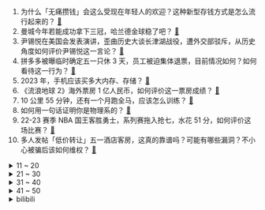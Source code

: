 1. 为什么「无痛攒钱」会这么受现在年轻人的欢迎？这种新型存钱方式是怎么流行起来的？ [:link:](https://www.zhihu.com/question/597461349)
2. 曼城今年若能成功拿下三冠，哈兰德金球稳了吧？ [:link:](https://www.zhihu.com/question/598258206)
3. 尹锡悦在美国会发表演讲，歪曲历史大谈长津湖战役，遭外交部驳斥，从历史角度如何评价尹锡悦这一言论？ [:link:](https://www.zhihu.com/question/598257609)
4. 拼多多被曝临时确定五一只休 3 天，员工被迫集体退票，目前情况如何？如何看待这一行为？ [:link:](https://www.zhihu.com/question/598242000)
5. 2023 年，手机应该买多大内存、存储？ [:link:](https://www.zhihu.com/question/597884315)
6. 《流浪地球 2》海外票房 1 亿人民币，如何评价这一票房成绩？ [:link:](https://www.zhihu.com/question/596153292)
7. 10 公里 55 分钟，还有一个月跑全马，应该怎么训练？ [:link:](https://www.zhihu.com/question/596983283)
8. 如何用一句话证明你是物理系的？ [:link:](https://www.zhihu.com/question/380276452)
9. 22-23 赛季 NBA 国王客胜勇士，系列赛拖入抢七，水花 51 分，如何评价这场比赛？ [:link:](https://www.zhihu.com/question/598377130)
10. 多人发帖「低价转让」五一酒店客房，这真的靠谱吗？可能有哪些漏洞？不小心被骗后该如何维权？ [:link:](https://www.zhihu.com/question/598404777)
<details>
<summary>11 ~ 20</summary>

11. 90 后北漂女孩副业开淄博烧烤月入三十万，开张一个半月营业额猛翻二十倍，如何看待流量带来的「风口」？ [:link:](https://www.zhihu.com/question/597679629)
12. 怎样分辨文青与伪文青? [:link:](https://www.zhihu.com/question/29578747)
13. 身边有一个素食者是什么感受？ [:link:](https://www.zhihu.com/question/309489608)
14. 如何评价黄景瑜、白百何、王丽坤主演的电影《检察风云》？ [:link:](https://www.zhihu.com/question/530747305)
15. 五一带孩子出去玩时，除了打卡标志性景点，你还会带孩子尝试哪些「有趣玩法」？ [:link:](https://www.zhihu.com/question/595440957)
16. 消息称塞尔维亚总统武契奇被紧急送医，真实性如何，哪些信息值得关注？ [:link:](https://www.zhihu.com/question/598244658)
17. 中央网信办发文，不得采用「标题党」断章取义企业家过往言论，干扰企业正常经营，释放了什么信号？ [:link:](https://www.zhihu.com/question/598257840)
18. 什么是工农业剪刀差？ [:link:](https://www.zhihu.com/question/25056032)
19. 狮驼国已经没有了，为什么唐僧的通关文牒上会有狮驼国印？ [:link:](https://www.zhihu.com/question/508564123)
20. 如何评价《漫长的季节》第 10 集？其中有哪些值得关注的剧情点？ [:link:](https://www.zhihu.com/question/598420577)
</details>
<details>
<summary>21 ~ 30</summary>

21. 甘肃酒泉发生车辆碰撞事故已致 7 人死亡 10 人受伤，2 名事故责任人已被控制，如何从法律角度解读？ [:link:](https://www.zhihu.com/question/598405629)
22. 空军迷看电影《长空之王》是什么感受？ [:link:](https://www.zhihu.com/question/598108290)
23. 为什么很多互联网公司员工人数只有几百人？ [:link:](https://www.zhihu.com/question/264687820)
24. 第一次使用苹果电脑需要注意什么？ [:link:](https://www.zhihu.com/question/569810223)
25. 能不能推荐感人催泪的漫画? [:link:](https://www.zhihu.com/question/403580229)
26. 如果让你讲《红楼梦》，你最想分享的情节是什么？ [:link:](https://www.zhihu.com/question/591513134)
27. 2023 年篮球世界杯中国与波多黎各、塞尔维亚、南苏丹同组，中国男篮能顺利直通巴黎奥运会吗？ [:link:](https://www.zhihu.com/question/598434995)
28. 有个基站离我家窗户很近，大约五米左右。请问对人体有没有害？ [:link:](https://www.zhihu.com/question/593255596)
29. 《崩坏：星穹铁道》中有大量可收集的游戏音乐，如何评价游戏中的配乐及音乐们？ [:link:](https://www.zhihu.com/question/598230135)
30. 今年「五一」假期预计24000 万人次出游，你出门了吗？来说说你的见闻感受？ [:link:](https://www.zhihu.com/question/598383898)
</details>
<details>
<summary>31 ~ 40</summary>

31. 请问人生最低谷该怎么坚持走下去？ [:link:](https://www.zhihu.com/question/598308858)
32. 如何评价单场5次换人规则对足球比赛的影响？ [:link:](https://www.zhihu.com/question/471663933)
33. 中央部署经济工作，提出要重视通用人工智能发展、帮企业恢复元气等，还有哪些值得关注？未来有哪些重点？ [:link:](https://www.zhihu.com/question/598417805)
34. 第一次参加半程马拉松需要注意准备什么？ [:link:](https://www.zhihu.com/question/597546129)
35. 美国得州拟鼓励教职员工「武装起来」，此举可能造成哪些严重后果？ [:link:](https://www.zhihu.com/question/598064065)
36. 旅途中遇到商家违约、消费陷阱等，录音录像有用吗？什么样的音/视频可以算作维权证据？还需要保留哪些证据？ [:link:](https://www.zhihu.com/question/597946545)
37. 《天书奇谭》中蛋生有108种法术，孙悟空只有72种，他们斗法，谁更厉害？ [:link:](https://www.zhihu.com/question/597926828)
38. 如何评价易小星执导，乔杉、范丞丞、马丽、张婧仪等主演的喜剧电影《人生路不熟》？ [:link:](https://www.zhihu.com/question/582034000)
39. 一个人吃火锅丢不丢脸? [:link:](https://www.zhihu.com/question/597989017)
40. 五一假期多地热门景区寸步难行，开启「人从众」模式，你那边情况如何？后悔出门了吗？ [:link:](https://www.zhihu.com/question/598482305)
</details>
<details>
<summary>41 ~ 50</summary>

41. 5 月起一批新规即将实施，涉及社保、失业保险、工伤保险、证券期货等方面，将给生活带来哪些改变？ [:link:](https://www.zhihu.com/question/598394218)
42. 五一假期出行途中，你随手拍下了怎样的风景？那一瞬间是什么让你按下快门键？ [:link:](https://www.zhihu.com/question/598392867)
43. 国铁预计 4 月 29 日发送旅客 1950 万人次， 超历史最高峰日 10% 以上，此数据如何解读？ [:link:](https://www.zhihu.com/question/598387731)
44. 4 月 29 日沙特联赛利雅得胜利 4:0 布赖代先锋仍第二，C 罗头球破三场球荒，如何评价这场比赛？ [:link:](https://www.zhihu.com/question/598379025)
45. 美国第一共和银行股价今年已下跌 90% 以上，媒体称美国联邦存款保险公司准备接管，将有何影响？ [:link:](https://www.zhihu.com/question/598348274)
46. 《漫长的季节》评分 9.2 分， 知乎推荐度 90%，你如何看待这一评分？ [:link:](https://www.zhihu.com/question/597888265)
47. 如何评价《海贼王》1082话？ [:link:](https://www.zhihu.com/question/598374559)
48. 如何评价国漫《画江湖之不良人》第六季第十集？ [:link:](https://www.zhihu.com/question/598030157)
49. 在欧洲火枪时代士兵是不是不能打军官？ [:link:](https://www.zhihu.com/question/271959792)
50. 什么样的人容易得到贵人扶持？ [:link:](https://www.zhihu.com/question/515337187)
</details><details>
<summary>bilibili</summary>

1. 没开玩笑  淄博已经进化到5.0版本了... [:link:](//www.bilibili.com/video/BV1BX4y1m7jP)
2. 哈哈，甲方破防了 [:link:](//www.bilibili.com/video/BV1Dg4y1L7hd)
3. 【亮记生物鉴定】网络热传生物鉴定48 [:link:](//www.bilibili.com/video/BV1Xh411j7yC)
4. 我当爸爸了！ [:link:](//www.bilibili.com/video/BV1qh4y1n7C3)
5. 5斤的铁勺，60cm的铁锅，这道菜，很费手。。 [:link:](//www.bilibili.com/video/BV1cM411G7rL)
6. 咱就是说，这是纯友谊，还是真爱情？ [:link:](//www.bilibili.com/video/BV1Vk4y1n7X1)
7. 从上厕所的规则就知道挪威的男人地位如何了 [:link:](//www.bilibili.com/video/BV1bc411J7SR)
8. 一群up主在欢乐谷玩共享位置捉迷藏！效果爆炸！【最终集】 [:link:](//www.bilibili.com/video/BV1ph41177Mt)
9. 以前年轻人消费 VS 现在年轻人消费 [:link:](//www.bilibili.com/video/BV1F24y1F7Y5)
10. 爷 青 回 ！丢人之旅！【森林之子#1】 [:link:](//www.bilibili.com/video/BV19M4y187ww)
<details>
<summary>11 ~ 20</summary>

11. 看完4月新番，外星人连夜毁灭地球......【泛式】 [:link:](//www.bilibili.com/video/BV1gs4y1w7jK)
12. 帅小伙自制淄博烧烤，不用去淄博也能吃爽啦！ [:link:](//www.bilibili.com/video/BV1Sz4y1a7tU)
13. 当你试图扼杀我的电竞精神时 你已经输了 [:link:](//www.bilibili.com/video/BV1VV4y1d7BK)
14. 蛋 [:link:](//www.bilibili.com/video/BV1pa4y157G9)
15. 当你总觉得自己很独特时 [:link:](//www.bilibili.com/video/BV1eh41177oB)
16. 做了一个赋予食物生命的盘子 [:link:](//www.bilibili.com/video/BV1ph41177H5)
17. 《原神》角色演示-「卡维：忱挚织穹」 [:link:](//www.bilibili.com/video/BV1MT411H7ia)
18. 眼“色”游戏（押韵版） [:link:](//www.bilibili.com/video/BV17P411U7tp)
19. “有 种 你 试 试” [:link:](//www.bilibili.com/video/BV1Lk4y1n7dL)
20. "挖错了坟，该拜哪尊神啊？！" [:link:](//www.bilibili.com/video/BV13c411n7r1)
</details>
<details>
<summary>21 ~ 30</summary>

21. 联合国正式入驻B站！ [:link:](//www.bilibili.com/video/BV1Am4y1C78m)
22. 20世纪的“哲学王”是谁？【奇葩小国46】 [:link:](//www.bilibili.com/video/BV19g4y177co)
23. 保  护  砂  隐  村 [:link:](//www.bilibili.com/video/BV11V4y1R7tD)
24. 这个技能有点刑！慢放百倍，三分钟学会飞牌绝技！ [:link:](//www.bilibili.com/video/BV1ks4y1c7sV)
25. [Choreography Video] SEVENTEEN - Super [:link:](//www.bilibili.com/video/BV1ea4y1V7RG)
26. 完了，这下解释不清楚了 [:link:](//www.bilibili.com/video/BV1FL411e7rt)
27. 提前感受五一的恐惧｜人真的好多啊啊啊！！ [:link:](//www.bilibili.com/video/BV1Do4y147GW)
28. 耶！发车！ [:link:](//www.bilibili.com/video/BV16V4y1R7a5)
29. 斗电子蛐蛐.品百味人生 [:link:](//www.bilibili.com/video/BV1EM411G7vq)
30. 勾栏听曲说是 [:link:](//www.bilibili.com/video/BV1Kh4y1n7Lr)
</details>
<details>
<summary>31 ~ 40</summary>

31. 职场人的内心独白之 表面客气友好，内心暴躁输出。 [:link:](//www.bilibili.com/video/BV1xh4y1n7gn)
32. 【Minecraft】我们烧了张rtx4090,只为这300秒极致画面 [:link:](//www.bilibili.com/video/BV1Vk4y1n74b)
33. 中年男性魅力比拼！ [:link:](//www.bilibili.com/video/BV1Tc411n7Qh)
34. 《明日方舟》限定干员「缪尔赛思」前瞻PV [:link:](//www.bilibili.com/video/BV1Zs4y1c7td)
35. Emotional Damage破防哥Steven He来B站啦！ [:link:](//www.bilibili.com/video/BV1Wa4y1V7j2)
36. 为啥风靡全球的奶酪，就是在中国混不开呢？ [:link:](//www.bilibili.com/video/BV12c411J7nE)
37. 一首《坎农》，致所有的相遇与重逢 [:link:](//www.bilibili.com/video/BV1yL411Y74i)
38. 中国人的油纸伞撑的不是雨，撑的是五千年的文化自信！ [:link:](//www.bilibili.com/video/BV1Jh411778A)
39. 永远不要低估河南碳水！馍馍装一切，谁吃谁迷糊 [:link:](//www.bilibili.com/video/BV1wo4y1t7Am)
40. 喊口号就能让战士往上冲?解密战时政治动员有多复杂【思维实验室】 [:link:](//www.bilibili.com/video/BV1Qk4y177wj)
</details>
<details>
<summary>41 ~ 50</summary>

41. 【星穹铁道】最新免费星琼！开服后新增，1620星琼千万别忘了领 [:link:](//www.bilibili.com/video/BV1Lo4y1L7CW)
42. 真的没人吃这玩意吗？！ [:link:](//www.bilibili.com/video/BV1ya4y1V7JD)
43. 【黑塔】⚡你能忍受转圈圈的洗脑么⚡◑ω◐️⚡ [:link:](//www.bilibili.com/video/BV1BL411Y7iV)
44. 千万别一次性养一千条蚕！！ [:link:](//www.bilibili.com/video/BV1Ya4y1V7mW)
45. 这个艺人的人设很真实啊.... [:link:](//www.bilibili.com/video/BV1YV4y1R7gR)
46. 奇行种，也没有多奇怪嘛…… [:link:](//www.bilibili.com/video/BV1fh41157au)
47. 五一期间可以白拿的6款皮肤：末日机甲和时之恋人可真香！ [:link:](//www.bilibili.com/video/BV1dM4y187gp)
48. 【更新至429】SEVENTEEN  - 孙悟空(Super) 舞台 直拍 练习室 零站 [:link:](//www.bilibili.com/video/BV19a4y1V73t)
49. 女版海贼王（分享一波奇奇怪怪的知识） [:link:](//www.bilibili.com/video/BV15o4y1t7hd)
50. 《关于男朋友休假顺便带走了我腿这件事》 [:link:](//www.bilibili.com/video/BV1CM411G7XW)
</details>
<details>
<summary>51 ~ 60</summary>

51. 不好意思 买到真的了 [:link:](//www.bilibili.com/video/BV1no4y1L7Ka)
52. 骑行315国道去新疆，沿途太荒凉草都没一根，入住戈壁滩烂尾加油站感觉不错 [:link:](//www.bilibili.com/video/BV19h4y1n7BS)
53. 我知道阁下的胆子很大，但假如遇上我这几款装置呢？ [:link:](//www.bilibili.com/video/BV1rP411U74X)
54. “真正好的教育 能扭转人的一生” [:link:](//www.bilibili.com/video/BV1aM41157sp)
55. 放假了！给你们来点恐怖故事！！ [:link:](//www.bilibili.com/video/BV1pz4y1Y7Vd)
56. 我与山区37名小学生一起造了辆火星车！ [:link:](//www.bilibili.com/video/BV1dh411j7iP)
57. “所有人给我站一边，因为超人强我要发癫” [:link:](//www.bilibili.com/video/BV1mo4y157XS)
58. 【Zc故事】危 险 外 卖 [:link:](//www.bilibili.com/video/BV1km4y1y7kt)
59. 意大利新现实主义巅峰！穷过的人才懂！【25格】《偷自行车的人》 [:link:](//www.bilibili.com/video/BV1nP411U7ba)
60. 芬兰内战中，红军为什么输给了白军？曼纳海姆(中)【历史调研室39】 [:link:](//www.bilibili.com/video/BV1Mm4y1C7Ge)
</details>
<details>
<summary>61 ~ 70</summary>

61. 车迟国斗法下——渣熊作 [:link:](//www.bilibili.com/video/BV1uV4y1d7TT)
62. 球2前69分钟究竟埋藏了多少细节？《流浪地球2》全片解析04 [:link:](//www.bilibili.com/video/BV1wV4y1d7hG)
63. 童年广告系列 [:link:](//www.bilibili.com/video/BV1vM4y187ha)
64. 新赛季的猫咪：你对伤害一无所知！ [:link:](//www.bilibili.com/video/BV1PV4y1Z74U)
65. 落魄特种兵酗酒度日，结识小萝莉重获新生，奥斯卡影帝覆灭黑帮 [:link:](//www.bilibili.com/video/BV1ss4y1R7PV)
66. 素菜炒法技巧，，“万能公式”！！高能干货总结！！！ [:link:](//www.bilibili.com/video/BV1Mz4y1Y7sv)
67. 来自大伟哥的通讯：「星海之旅，感谢同行」 [:link:](//www.bilibili.com/video/BV19m4y1y7tF)
68. 【怒九】淦！你们的爱好…好帅啊！！ [:link:](//www.bilibili.com/video/BV1Qa4y1V7D6)
69. 【星穹铁道宝箱全收集】雅利洛-Ⅵ/战利品/解密/次元扑满/冬城盾/全网最贴心的星穹铁道宝箱攻略 [:link:](//www.bilibili.com/video/BV1mm4y1y77J)
70. 如何看上去高10cm [:link:](//www.bilibili.com/video/BV1rh4y1n7UB)
</details>
<details>
<summary>71 ~ 80</summary>

71. 《崩坏：星穹铁道》走近星穹——「希儿：离奇消失的地火奇人」 [:link:](//www.bilibili.com/video/BV1Eh4y1n7iw)
72. 跨越9000公里，带大家来看下张大孩儿.. [:link:](//www.bilibili.com/video/BV1gT411H7Va)
73. ⚡️“ 诸 神 黄 昏 ”⚡️ [:link:](//www.bilibili.com/video/BV1wo4y1t7qX)
74. 假如四大名著买了合订本是一种什么体验 [:link:](//www.bilibili.com/video/BV1nz4y1Y7pQ)
75. 谁能拒绝会跳舞的人偶呢 [:link:](//www.bilibili.com/video/BV1kh411j7n4)
76. 公测130万星琼冲击全角色满命满精，这下又再创历史了 [:link:](//www.bilibili.com/video/BV1pa4y157zt)
77. 变身巫师！用我的咒语施展魔法！环球影城vlog [:link:](//www.bilibili.com/video/BV11L411h7k2)
78. 这段时间一直在忙茶叶，差点忘记自己会画画了！ [:link:](//www.bilibili.com/video/BV1rM4y187rM)
79. 想做说唱领袖 [:link:](//www.bilibili.com/video/BV1oo4y147et)
80. 说走就走的烧烤，真的是泰裤辣 [:link:](//www.bilibili.com/video/BV17P411U7XL)
</details>
<details>
<summary>81 ~ 90</summary>

81. 【星穹铁道】《踏上旅途》太短不够听？让我来扩写！！ [:link:](//www.bilibili.com/video/BV1Yg4y1L7EE)
82. 求助大家 怎样可以把脸上的洗掉？ [:link:](//www.bilibili.com/video/BV1QV4y1R7W1)
83. 要跳开自己的风格不是一件容易的事 [:link:](//www.bilibili.com/video/BV1Xo4y1b7TY)
84. 清洁游泳池到底有多解压？ [:link:](//www.bilibili.com/video/BV1rM4y1877T)
85. 求婚计划被女朋友发现后... [:link:](//www.bilibili.com/video/BV1ho4y1L7NH)
86. 银狼x三月七❤️互 撩 指 南！[A]ddiction【咬人猫】 [:link:](//www.bilibili.com/video/BV1Lh4y1n75E)
87. 如果班主任是英语老师 [:link:](//www.bilibili.com/video/BV1aP411U7tx)
88. 【Stray Kids】 "★★★★★ (5-STAR)" Trailer [:link:](//www.bilibili.com/video/BV1qL411h7rq)
89. "爱意东升西落 浪漫至死不渝" [:link:](//www.bilibili.com/video/BV1os4y197wb)
90. 绅士情种 [:link:](//www.bilibili.com/video/BV18M411G7KS)
</details>
<details>
<summary>91 ~ 100</summary>

91. B站300W播放的整合包！这就是我梦寐以求的世界！ [:link:](//www.bilibili.com/video/BV1hL411h7uW)
92. 天呐！结婚3周年，飞越9000公里的惊喜… [:link:](//www.bilibili.com/video/BV1f14y1o72H)
93. 逆天彩蛋！当你拒绝姬子的上车邀请，留在太空站，游戏直接通关了？？？ [:link:](//www.bilibili.com/video/BV1uv4y1J7mZ)
94. 人民文娱专访马嘉祺：要越来越喜欢这个世界 [:link:](//www.bilibili.com/video/BV1Fa4y157zM)
95. 【干货】如何像人类一样吃饭 [:link:](//www.bilibili.com/video/BV1pa4y157Bh)
96. 「小白」外卖员都在用什么手机？ [:link:](//www.bilibili.com/video/BV1ms4y1c79V)
97. 【星穹铁道】最新免费福利！2020星琼和大月卡！千万别忘了领！ [:link:](//www.bilibili.com/video/BV1QX4y1B7ED)
98. 【崩坏星穹铁道】100W古老梦华全部抽完之后，我的账号变成了什么样子（朴实无华的崩坏星穹铁道视频 [:link:](//www.bilibili.com/video/BV19k4y1773F)
99. 广东靓仔在家做【淄博烧烤】没想到结果会是这样！ [:link:](//www.bilibili.com/video/BV1NV4y1d7ps)
100. 被雪藏的《黑猫警长》原版大结局有多震惊？我找到了它隐藏的第6集和大结局… [:link:](//www.bilibili.com/video/BV1Dk4y177Yd)
</details></details>